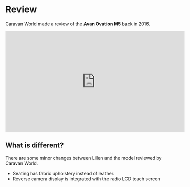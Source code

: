 # Review
Caravan World made a review of the **Avan Ovation M5** back in 2016. 

<iframe width="560" height="315" src="https://www.youtube.com/embed/6hEe1ch2wfs"
title="YouTube video player" 
frameborder="0" 
allow="accelerometer; autoplay; clipboard-write; encrypted-media; gyroscope; picture-in-picture" allowfullscreen>
</iframe>

## What is different?
There are some minor changes between Lillen and the model reviewed by Caravan World.
- Seating has fabric upholstery instead of leather.
- Reverse camera display is integrated with the radio LCD touch screen
